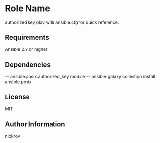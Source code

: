 Role Name
=========

authorized key play with ansible.cfg for quick reference.

Requirements
------------

Ansible 2.9 or higher


Dependencies
------------

-- ansible.posix.authorized_key module --
ansible-galaxy collection install ansible.posix


License
-------

MIT

Author Information
------------------

nickrov
